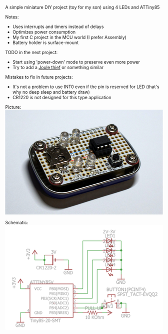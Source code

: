 A simple miniature DIY project (toy for my son) using 4 LEDs and ATTiny85

Notes:
  * Uses interrupts and timers instead of delays
  * Optimizes power consumption
  * My first C project in the MCU world (I prefer Assembly)
  * Battery holder is surface-mount

TODO in the next project:
  * Start using 'power-down' mode to preserve even more power
  * Try to add a [Joule thief](https://en.wikipedia.org/wiki/Joule_thief) or something similar

Mistakes to fix in future projects:
  * It's not a problem to use INT0 even if the pin is reserved for LED (that's why no deep sleep and battery draw)
  * CR1220 is not designed for this type application

Picture:  
![Photo](/_pictures/photo.jpg)

Schematic:  
![Schematic](/_pictures/schema.png)
